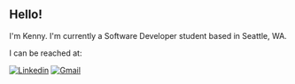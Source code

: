 ## Hello!

I'm Kenny. I'm currently a Software Developer student based in Seattle, WA.

I can be reached at:

[![Linkedin](https://img.shields.io/badge/LinkedIn-blue?style=for-the-badge&logo=linkedin&logoColor=white)](https://www.linkedin.com/in/kennywlino/)
[![Gmail](https://img.shields.io/badge/gmail-red?logo=gmail&logoColor=white&style=for-the-badge)](mailto:kennywlino@gmail.com)

<!---
kennywlino/kennywlino is a ✨ special ✨ repository because its `README.md` (this file) appears on your GitHub profile.
You can click the Preview link to take a look at your changes.
--->
